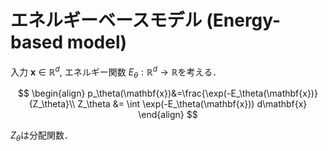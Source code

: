 # エネルギーベースモデル (Energy-based model)
入力 $\mathbf{x}\in \mathbb{R}^d$, エネルギー関数 $E_\theta: \mathbb{R}^d\to \mathbb{R}$を考える．

$$
\begin{align}
p_\theta(\mathbf{x})&=\frac{\exp(-E_\theta(\mathbf{x})}{Z_\theta}\\
Z_\theta &= \int \exp(-E_\theta(\mathbf{x})) d\mathbf{x}
\end{align}
$$

$Z_\theta$は分配関数．

